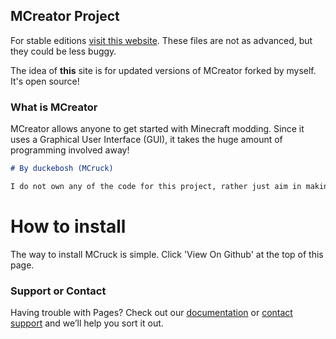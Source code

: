 ## MCreator Project

For stable editions [visit this website](https://mcreator.net/). These files are not as advanced, but they could be less buggy. 

The idea of **this** site is for updated versions of MCreator forked by myself. It's open source! 

### What is MCreator

MCreator allows anyone to get started with Minecraft modding. Since it uses a Graphical User Interface (GUI), it takes the huge amount of programming involved away!

```markdown
# By duckebosh (MCruck)

I do not own any of the code for this project, rather just aim in making it better for the average user!
```

#  How to install

The way to install MCruck is simple. Click 'View On Github' at the top of this page. 


### Support or Contact

Having trouble with Pages? Check out our [documentation](https://docs.github.com/categories/github-pages-basics/) or [contact support](https://support.github.com/contact) and we’ll help you sort it out.
